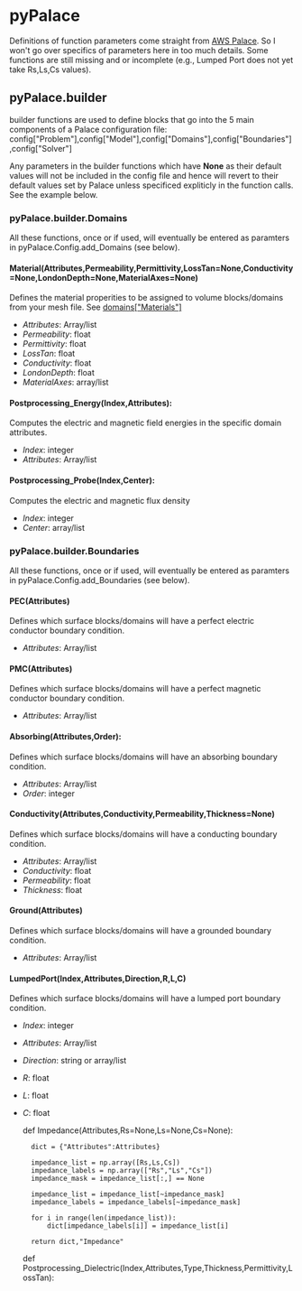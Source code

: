 # pyPalace

Definitions of function parameters come straight from [AWS Palace](https://awslabs.github.io/palace/stable/). So I won't go over specifics of parameters here in too much details. Some functions are still missing and or incomplete (e.g., Lumped Port does not yet take Rs,Ls,Cs values).

## pyPalace.builder

builder functions are used to define blocks that go into the 5 main components of a Palace configuration file: config["Problem"],config["Model"],config["Domains"],config["Boundaries"],config["Solver"]

Any parameters in the builder functions which have **None** as their default values will not be included in the config file and hence will revert to their default values set by Palace unless specificed expliticly in the function calls. See the example below.

### pyPalace.builder.Domains

All these functions, once or if used, will eventually be entered as paramters in pyPalace.Config.add_Domains (see below).

#### Material(Attributes,Permeability,Permittivity,LossTan=None,Conductivity=None,LondonDepth=None,MaterialAxes=None) 

Defines the material properities to be assigned to volume blocks/domains from your mesh file. See [domains["Materials"]](https://awslabs.github.io/palace/stable/config/domains/#domains[%22Materials%22])

* *Attributes*: Array/list 
* *Permeability*: float 
* *Permittivity*: float 
* *LossTan*: float 
* *Conductivity*: float 
* *LondonDepth*: float 
* *MaterialAxes*: array/list 

#### Postprocessing_Energy(Index,Attributes):

Computes the electric and magnetic field energies in the specific domain attributes.

* *Index*: integer
* *Attributes*: Array/list 

#### Postprocessing_Probe(Index,Center):
Computes the electric and magnetic flux density

* *Index*: integer
* *Center*: array/list

### pyPalace.builder.Boundaries

All these functions, once or if used, will eventually be entered as paramters in pyPalace.Config.add_Boundaries (see below).

#### PEC(Attributes)
Defines which surface blocks/domains will have a perfect electric conductor boundary condition.

* *Attributes*: Array/list 

#### PMC(Attributes)
Defines which surface blocks/domains will have a perfect magnetic conductor boundary condition.

* *Attributes*: Array/list

#### Absorbing(Attributes,Order):
Defines which surface blocks/domains will have an absorbing boundary condition.

* *Attributes*: Array/list
* *Order*: integer
        
#### Conductivity(Attributes,Conductivity,Permeability,Thickness=None)
Defines which surface blocks/domains will have a conducting boundary condition.

* *Attributes*: Array/list
* *Conductivity*: float
* *Permeability*: float
* *Thickness*: float
           
#### Ground(Attributes)
Defines which surface blocks/domains will have a grounded boundary condition.

* *Attributes*: Array/list

#### LumpedPort(Index,Attributes,Direction,R,L,C) 
Defines which surface blocks/domains will have a lumped port boundary condition.

* *Index*: integer
* *Attributes*: Array/list
* *Direction*: string or array/list
* *R*: float
* *L*: float
* *C*: float


    def Impedance(Attributes,Rs=None,Ls=None,Cs=None):

        dict = {"Attributes":Attributes}

        impedance_list = np.array([Rs,Ls,Cs])
        impedance_labels = np.array(["Rs","Ls","Cs"])
        impedance_mask = impedance_list[:,] == None

        impedance_list = impedance_list[~impedance_mask]
        impedance_labels = impedance_labels[~impedance_mask]

        for i in range(len(impedance_list)):
            dict[impedance_labels[i]] = impedance_list[i]

        return dict,"Impedance"

    def Postprocessing_Dielectric(Index,Attributes,Type,Thickness,Permittivity,LossTan):
    

